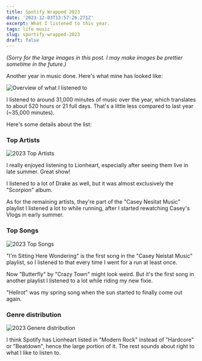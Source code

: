 ```yaml
---
title: Spotify Wrapped 2023
date: '2023-12-03T13:57:26.271Z'
excerpt: What I listened to this year.
tags: life music
slug: sportify-wrapped-2023
draft: false
---
```


_(Sorry for the large images in this post. I may make images be prettier sometime in the future.)_

Another year in music done. Here's what mine has looked like:

![Overview of what I listened to](https://ik.imagekit.io/chrisjarling/spot-wrap23-5.JPG?updatedAt=1701615533765)

I listened to around 31,000 minutes of music over the year, which translates to about 520 hours or 21 full days. That's a little less compared to last year (~35,000 minutes).

Here's some details about the list:

### Top Artists

![2023 Top Artists](https://ik.imagekit.io/chrisjarling/spot-wrap23-4.JPG?updatedAt=1701615533825)

I really enjoyed listening to Lionheart, especially after seeing them live in late summer. Great show!

I listened to a lot of Drake as well, but it was almost exclusively the "Scorpion" album.

As for the remaining artists, they're part of the "Casey Nesitat Music" playlist I listened a lot to while running, after I started rewatching Casey's Vlogs in early summer.

### Top Songs

![2023 Top Songs](https://ik.imagekit.io/chrisjarling/spot-wrap23-3.JPG?updatedAt=1701615533718)

"I'm Sitting Here Wondering" is the first song in the "Casey Neistat Music" playlist, so I listened to that every time I went for a run at least once.

Now "Butterfly" by "Crazy Town" might look weird. But it's the first song in another playlist I listened to a lot while riding my new fixie.

"Hellrot" was my spring song when the sun started to finally come out again.

### Genre distribution

![2023 Genere distribution](https://ik.imagekit.io/chrisjarling/spot-wrap23-1.JPG?updatedAt=1701615533712)

I think Spotify has Lionheart listed in "Modern Rock" instead of "Hardcore" or "Beatdown", hence the large portion of it. The rest sounds about right to what I like to listen to.
